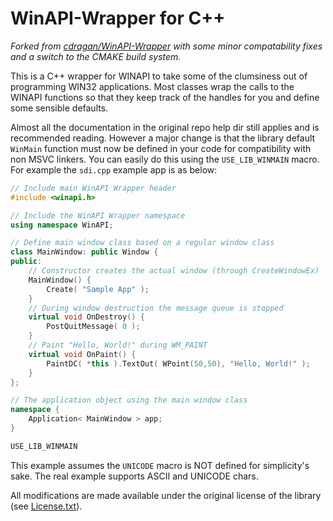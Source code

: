 # WinAPI-Wrapper for C++
*Forked from [cdragan/WinAPI-Wrapper](https://github.com/cdragan/WinAPI-Wrapper) with some minor compatability fixes and a switch to the CMAKE build system.*

This is a C++ wrapper for WINAPI to take some of the clumsiness out of programming WIN32 applications. Most classes wrap the calls to the WINAPI functions so that they keep track of the handles for you and define some sensible defaults.

Almost all the documentation in the original repo help dir still applies and is recommended reading. However a major change is that the library default `WinMain` function must now be defined in your code for compatibility with non MSVC linkers. You can easily do this using the `USE_LIB_WINMAIN` macro. For example the `sdi.cpp` example app is as below:

```C++
// Include main WinAPI Wrapper header
#include <winapi.h>

// Include the WinAPI Wrapper namespace
using namespace WinAPI;

// Define main window class based on a regular window class
class MainWindow: public Window {
public:
	// Constructor creates the actual window (through CreateWindowEx)
	MainWindow() {
		Create( "Sample App" );
	}
	// During window destruction the message queue is stopped
	virtual void OnDestroy() {
		PostQuitMessage( 0 );
	}
	// Paint "Hello, World!" during WM_PAINT
	virtual void OnPaint() {
		PaintDC( *this ).TextOut( WPoint(50,50), "Hello, World!" );
	}
};

// The application object using the main window class
namespace {
	Application< MainWindow > app;
}

USE_LIB_WINMAIN
```
This example assumes the `UNICODE` macro is NOT defined for simplicity's sake. The real example supports ASCII and UNICODE chars.

All modifications are made available under the original license of the library (see [License.txt](License.txt)).